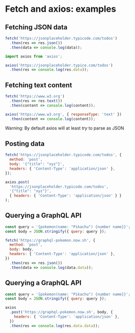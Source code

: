 # Fetch and axios: examples

## Fetching JSON data

```js
fetch('https://jsonplaceholder.typicode.com/todos')
  .then(res => res.json())
  .then(data => console.log(data));
```

<!-- prettier-ignore -->
```js
import axios from 'axios';

axios('https://jsonplaceholder.typice.com/todos')
  .then(res => console.log(res.data));
```

## Fetching text content

```js
fetch('https://www.w3.org')
  .then(res => res.text())
  .then(content => console.log(content));
```

<!-- prettier-ignore -->
```js
axios('https://www.w3.org', { responseType: 'text' })
  .then(content => console.log(content));
```

Warning: By default axios will at least _try_ to parse as JSON

## Posting data

```js
fetch('https://jsonplaceholder.typicode.com/todos', {
  method: 'post',
  body: '{"title": "xyz"}',
  headers: { 'Content-Type': 'application/json' },
});
```

```js
axios.post(
  'https://jsonplaceholder.typicode.com/todos',
  '{"title": "xyz"}',
  { headers: { 'Content-Type': 'application/json' } }
);
```

## Querying a GraphQL API

```js
const query = '{pokemon(name: "Pikachu") {number name}}';
const body = JSON.stringify({ query: query });

fetch('https://graphql-pokemon.now.sh', {
  method: 'post',
  body: body,
  headers: { 'Content-Type': 'application/json' },
})
  .then(res => res.json())
  .then(data => console.log(data.data));
```

## Querying a GraphQL API

```js
const query = '{pokemon(name: "Pikachu") {number name}}';
const body = JSON.stringify({ query: query });

axios
  .post('https://graphql-pokemon.now.sh', body, {
    headers: { 'Content-Type': 'application/json' },
  })
  .then(res => console.log(res.data.data));
```
